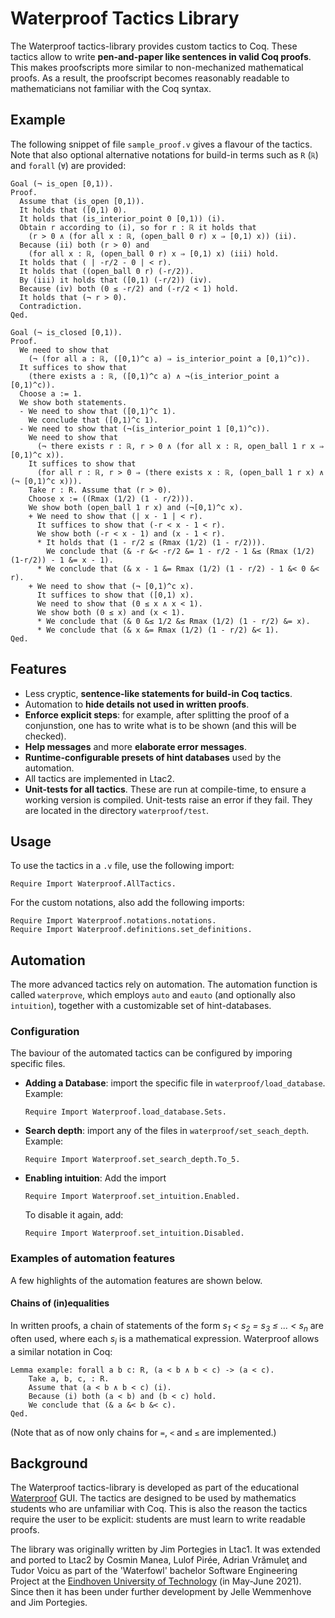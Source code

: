 # Waterproof Tactics Library

The Waterproof tactics-library provides custom tactics to Coq.
These tactics allow to write **pen-and-paper like sentences in valid Coq proofs**. 
This makes proofscripts more similar to non-mechanized mathematical proofs. As a result, the proofscript becomes reasonably readable to mathematicians not familiar with the Coq syntax. 

## Example
The following snippet of file `sample_proof.v` gives a flavour of the tactics.
Note that also optional alternative notations for build-in terms 
such as `R` (`ℝ`) and `forall` (`∀`) are provided:
```coq
Goal (¬ is_open [0,1)).
Proof.
  Assume that (is_open [0,1)).
  It holds that ([0,1) 0).
  It holds that (is_interior_point 0 [0,1)) (i).
  Obtain r according to (i), so for r : ℝ it holds that
    (r > 0 ∧ (for all x : ℝ, (open_ball 0 r) x ⇒ [0,1) x)) (ii).
  Because (ii) both (r > 0) and 
    (for all x : ℝ, (open_ball 0 r) x ⇒ [0,1) x) (iii) hold.
  It holds that ( | -r/2 - 0 | < r).
  It holds that ((open_ball 0 r) (-r/2)).
  By (iii) it holds that ([0,1) (-r/2)) (iv).
  Because (iv) both (0 ≤ -r/2) and (-r/2 < 1) hold.
  It holds that (¬ r > 0).
  Contradiction.
Qed.

Goal (¬ is_closed [0,1)).
Proof.
  We need to show that 
    (¬ (for all a : ℝ, ([0,1)^c a) ⇒ is_interior_point a [0,1)^c)).
  It suffices to show that
    (there exists a : ℝ, ([0,1)^c a) ∧ ¬(is_interior_point a [0,1)^c)).
  Choose a := 1.
  We show both statements.
  - We need to show that ([0,1)^c 1).
    We conclude that ([0,1)^c 1).
  - We need to show that (¬(is_interior_point 1 [0,1)^c)).
    We need to show that 
      (¬ there exists r : ℝ, r > 0 ∧ (for all x : ℝ, open_ball 1 r x ⇒ [0,1)^c x)).
    It suffices to show that
      (for all r : ℝ, r > 0 ⇒ (there exists x : ℝ, (open_ball 1 r x) ∧ (¬ [0,1)^c x))).
    Take r : R. Assume that (r > 0).
    Choose x := ((Rmax (1/2) (1 - r/2))).
    We show both (open_ball 1 r x) and (¬[0,1)^c x).
    + We need to show that (| x - 1 | < r).
      It suffices to show that (-r < x - 1 < r).
      We show both (-r < x - 1) and (x - 1 < r).
      * It holds that (1 - r/2 ≤ (Rmax (1/2) (1 - r/2))).
        We conclude that (& -r &< -r/2 &= 1 - r/2 - 1 &≤ (Rmax (1/2) (1-r/2)) - 1 &= x - 1).
      * We conclude that (& x - 1 &= Rmax (1/2) (1 - r/2) - 1 &< 0 &< r).
    + We need to show that (¬ [0,1)^c x).
      It suffices to show that ([0,1) x).
      We need to show that (0 ≤ x ∧ x < 1).
      We show both (0 ≤ x) and (x < 1).
      * We conclude that (& 0 &≤ 1/2 &≤ Rmax (1/2) (1 - r/2) &= x).
      * We conclude that (& x &= Rmax (1/2) (1 - r/2) &< 1).
Qed.
```

## Features
* Less cryptic, **sentence-like statements for build-in Coq tactics**.
* Automation to **hide details not used in written proofs**.
* **Enforce explicit steps**: for example, after splitting the proof of a conjunstion, one has to write what is to be shown (and this will be checked).
* **Help messages** and more **elaborate error messages**.
* **Runtime-configurable presets of hint databases** used by the automation.
* All tactics are implemented in Ltac2.
* **Unit-tests for all tactics**. These are run at compile-time, to ensure a working version is compiled. Unit-tests raise an error if they fail. They are located in the directory `waterproof/test`.

## Usage
To use the tactics in a `.v` file, use the following import:
```coq
Require Import Waterproof.AllTactics.
```
For the custom notations, also add the following imports:
```coq
Require Import Waterproof.notations.notations.
Require Import Waterproof.definitions.set_definitions.
```

## Automation
The more advanced tactics rely on automation.
The automation function is called `waterprove`, 
which employs `auto` and `eauto` (and optionally also `intuition`), 
together with a customizable set of hint-databases.

### Configuration
The baviour of the automated tactics can be configured by imporing specific files.

* **Adding a Database**: import the specific file in `waterproof/load_database`. Example:
    ```coq
    Require Import Waterproof.load_database.Sets.
    ```
* **Search depth**: import any of the files in `waterproof/set_seach_depth`. Example:
    ```coq
    Require Import Waterproof.set_search_depth.To_5.
    ```

* **Enabling intuition**: Add the import
    ```coq
    Require Import Waterproof.set_intuition.Enabled.
    ```
    To disable it again, add:
    ```coq
    Require Import Waterproof.set_intuition.Disabled.
    ```
### Examples of automation features
A few highlights of the automation features are shown below.

<!--(deprecated)#### Rewriting equalities
One can use literal equalities to rewrite goals and hypotheses. This alleviates the need to know the names of build-in Coq lemmas and theorems. The automation features will verify the literal, use it as a temporal lemma to rewrite the target, and remove it again from the proof state.
Example:
```coq
Lemma example: forall x y: nat, x + y + (x + y) = x + y + x + y.
Proof.
    intros x y.
    Rewrite using (forall n m p : nat, n + (m + p) = n + m + p).
    reflexivity.
Qed.
```
Used by tactics:
* `Rewrite using (constr).` (to rewrite to goal)
* `Rewrite using (constr) in (ident).` (to rewrite a hypothesis)
* `Write goal using (constr) as (constr).` (to rewrite a the goal and verify the result is expected)
* `Write goal using (constr) as (constr).` (to rewrite a the goal and verify the result is expected)
* `Write (ident) using (constr) as (constr).` (to rewrite a hypothesis and verify the result is expected)-->

#### Chains of (in)equalities
In written proofs, a chain of statements of the form *s<sub>1</sub> < s<sub>2</sub> = s<sub>3</sub> ≤ ... < s<sub>n</sub>* are often used, where each *s<sub>i</sub>* is a mathematical expression.
Waterproof allows a similar notation in Coq:
```coq
Lemma example: forall a b c: R, (a < b ∧ b < c) -> (a < c).
    Take a, b, c, : R.
    Assume that (a < b ∧ b < c) (i).
    Because (i) both (a < b) and (b < c) hold.
    We conclude that (& a &< b &< c).
Qed.
```

(Note that as of now only chains for `=`, `<` and `≤` are implemented.)
<!--(Note that the quotes between connectives are necessary,
since Ltac2 does not yet support customized syntactic classes)-->

## Background
The Waterproof tactics-library is developed as part of the educational [Waterproof](https://github.com/impermeable/waterproof) GUI. 
The tactics are designed to be used by mathematics students who are unfamiliar with Coq. This is also the reason the tactics require the user to be explicit: students are must learn to write readable proofs.

The library was originally written by Jim Portegies in Ltac1. It was extended and ported to Ltac2 by Cosmin Manea, Lulof Pirée, Adrian Vrămuleţ and Tudor Voicu as part of the 'Waterfowl' bachelor Software Engineering Project at the [Eindhoven University of Technology](https://www.tue.nl/en/) (in May-June 2021). Since then it has been under further development by Jelle Wemmenhove and Jim Portegies.
